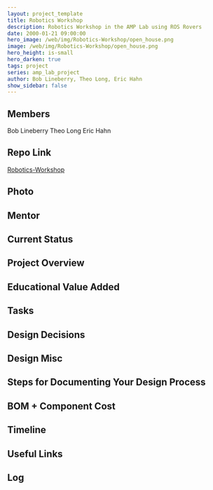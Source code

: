 ```yaml
---
layout: project_template
title: Robotics Workshop
description: Robotics Workshop in the AMP Lab using ROS Rovers
date: 2000-01-21 09:00:00
hero_image: /web/img/Robotics-Workshop/open_house.png
image: /web/img/Robotics-Workshop/open_house.png
hero_height: is-small
hero_darken: true
tags: project
series: amp_lab_project
author: Bob Lineberry, Theo Long, Eric Hahn
show_sidebar: false
---
```




## Members
Bob Lineberry
Theo Long
Eric Hahn

## Repo Link
<a class="button is-link" href="https://github.com/Amp-Lab-at-VT/Robotics-Workshop" >Robotics-Workshop</a>

## Photo

## Mentor

## Current Status

## Project Overview


## Educational Value Added


## Tasks

## Design Decisions

## Design Misc

## Steps for Documenting Your Design Process

## BOM + Component Cost

## Timeline

## Useful Links

## Log
            